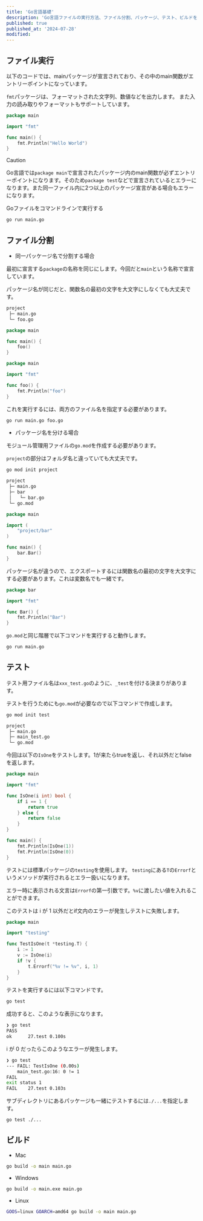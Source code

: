 ```yaml
---
title: 'Go言語基礎'
description: 'Go言語ファイルの実行方法、ファイル分割、パッケージ、テスト、ビルドを学習しました。'
published: true
published_at: '2024-07-28'
modified:
---
```


## ファイル実行

以下のコードでは、mainパッケージが宣言されており、その中のmain関数がエントリーポイントになっています。

`fmt`パッケージは、フォーマットされた文字列、数値などを出力します。
また入力の読み取りやフォーマットもサポートしています。

```go
package main

import "fmt"

func main() {
	fmt.Println("Hello World")
}
```

> [!CAUTION]
> Go言語では`package main`で宣言されたパッケージ内のmain関数が必ずエントリーポイントになります。そのため`package test`などで宣言されているとエラーになります。また同一ファイル内に2つ以上のパッケージ宣言がある場合もエラーになります。

Goファイルをコマンドラインで実行する

```bash
go run main.go
```


## ファイル分割

- 同一パッケージ名で分割する場合

最初に宣言する`package`の名称を同じにします。今回だと`main`という名称で宣言しています。

パッケージ名が同じだと、関数名の最初の文字を大文字にしなくても大丈夫です。

```bash
project
 ├─ main.go
 └─ foo.go
```

```go title="main.go"
package main

func main() {
	foo()
}
```

```go title="foo.go"
package main

import "fmt"

func foo() {
	fmt.Println("foo")
}
```

これを実行するには、両方のファイル名を指定する必要があります。

```bash
go run main.go foo.go
```

- パッケージ名を分ける場合

モジュール管理用ファイルの`go.mod`を作成する必要があります。

`project`の部分はフォルダ名と違っていても大丈夫です。

```bash
go mod init project
```

```bash
project
 ├─ main.go
 ├─ bar
 │   └─ bar.go
 └─ go.mod
```

```go title="main.go"
package main

import (
	"project/bar"
)

func main() {
	bar.Bar()
}
```

パッケージ名が違うので、エクスポートするには関数名の最初の文字を大文字にする必要があります。これは変数名でも一緒です。

```go title="bar/bar.go"
package bar

import "fmt"

func Bar() {
	fmt.Println("Bar")
}
```

`go.mod`と同じ階層で以下コマンドを実行すると動作します。

```bash
go run main.go
```


## テスト

テスト用ファイル名は`xxx_test.go`のように、`_test`を付ける決まりがあります。

テストを行うためにも`go.mod`が必要なので以下コマンドで作成します。

```bash
go mod init test
```

```bash
project
 ├─ main.go
 ├─ main_test.go
 └─ go.mod
```

今回は以下の`IsOne`をテストします。1が来たらtrueを返し、それ以外だとfalseを返します。

```go title="main.go"
package main

import "fmt"

func IsOne(i int) bool {
	if i == 1 {
		return true
	} else {
		return false
	}
}

func main() {
	fmt.Println(IsOne(1))
	fmt.Println(IsOne(0))
}
```

テストには標準パッケージの`testing`を使用します。
`testing`にある`T`の`Errorf`というメソッドが実行されるとエラー扱いになります。

エラー時に表示される文言は`Errorf`の第一引数です。`%v`に渡したい値を入れることができます。

このテストは i が 1 以外だとif文内のエラーが発生しテストに失敗します。

```go title="main_test.go"
package main

import "testing"

func TestIsOne(t *testing.T) {
	i := 1
	v := IsOne(i)
	if !v {
		t.Errorf("%v != %v", i, 1)
	}
}
```

テストを実行するには以下コマンドです。

```bash
go test
```

成功すると、このような表示になります。

```bash
❯ go test
PASS
ok      27.test 0.100s
```

i が 0 だったらこのようなエラーが発生します。

```bash
❯ go test
--- FAIL: TestIsOne (0.00s)
    main_test.go:16: 0 != 1
FAIL
exit status 1
FAIL    27.test 0.103s
```

サブディレクトリにあるパッケージも一緒にテストするには`./...`を指定します。

```bash
go test ./...
```


## ビルド

- Mac

```bash
go build -o main main.go
```

- Windows

```bash
go build -o main.exe main.go
```

- Linux

```bash
GOOS=linux GOARCH=amd64 go build -o main main.go
```
